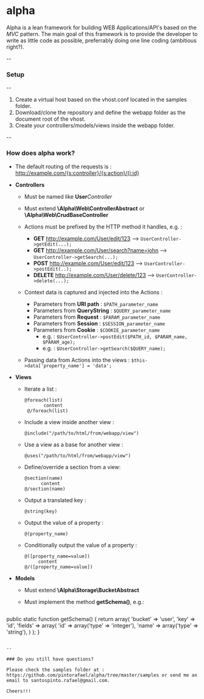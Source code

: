 # alpha 

Alpha is a lean framework for building WEB Applications/API's based on the *MVC* pattern. The main goal of this framework is to provide the developer to write as little code as possible, preferrably doing one line coding (ambitious right?).

--
### Setup

--
1. Create a virtual host based on the vhost.conf located in the samples folder.
2. Download/clone the repository and define the webapp folder as the document root of the vhost.
3. Create your controllers/models/views inside the webapp folder.

--
### How does alpha work?

* The default routing of the requests is : http://example.com/{s:controller}/{s:action}/{i:id}

* **Controllers**
 
   * Must be named like **User***Controller*
    
   * Must extend **\Alpha\Web\ControllerAbstract** or **\Alpha\Web\CrudBaseController**
   
   * Actions must be prefixed by the HTTP method it handles, e.g. :

       * **GET** http://example.com/User/edit/123 --> ```UserController->getEdit(...);```
       * **GET** http://example.com/User/search?name=john --> ```UserController->getSearch(...);```
       * **POST** http://example.com/User/edit/123 --> ```UserController->postEdit(..);```
       * **DELETE** http://example.com/User/delete/123 --> ```UserController->delete(...);```

   * Context data is captured and injected into the Actions :
  
       * Parameters from **URI path** : ```$PATH_parameter_name```
       * Parameters from **QueryString** : ```$QUERY_parameter_name```
       * Parameters from **Request** : ```$PARAM_parameter_name```
       * Parameters from **Session** : ```$SESSION_parameter_name```
       * Parameters from **Cookie** : ```$COOKIE_parameter_name```
         * e.g. : ```$UserController->postEdit($PATH_id, $PARAM_name, $PARAM_age);```
         * e.g. : ```$UserController->getSearch($QUERY_name);```

   * Passing data from Actions into the views :
         ```
         $this->data['property_name'] = 'data';
         ```
         
* **Views**
   * Iterate a list :
     ```
     @foreach(list)
            content 
      @/foreach(list)
      ```
      
  * Include a view inside another view :
      ```
      @include("/path/to/html/from/webapp/view")
      ```
	
  * Use a view as a base for another view :
      ```
      @uses("/path/to/html/from/webapp/view")
      ```
  * Define/override a section from a view:
      ```
      @section(name)
            content 
      @/section(name)
      ```
	
  * Output a translated key :
      ```
      @string(key)
      ```
	
  * Output the value of a property :
      ```
      @(property_name)
      ```
	
  * Conditionally output the value of a property :
      ```
      @([property_name=value])
           content
      @/([property_name=value])
      ```
    
* **Models**
 
   * Must extend **\Alpha\Storage\BucketAbstract**
   * Must implement the method **getSchema()**, e.g.:
   
      ```
public static function getSchema()
{
            return array(
                  'bucket' => 'user',
                  'key'    => 'id',
                  'fields' => array(
                              'id' => array('type' => 'integer'),
                              'name' => array('type' => 'string'),
                             )
                  );
}
```

--

### Do you still have questions?

Please check the samples folder at : https://github.com/pintorafael/alpha/tree/master/samples or send me an email to santospinto.rafael@gmail.com.

Cheers!!!
